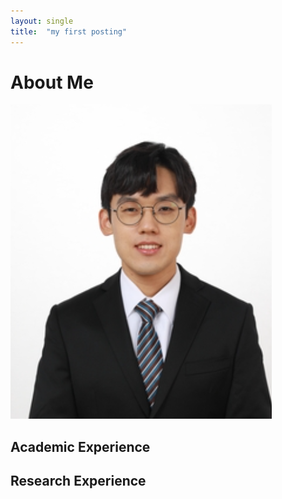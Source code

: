 ```yaml
---
layout: single
title:  "my first posting"
---
```


# About Me
![lejae96](../images/2022-07-31-first/my_profile_picture.png)

## Academic Experience
 
## Research Experience
